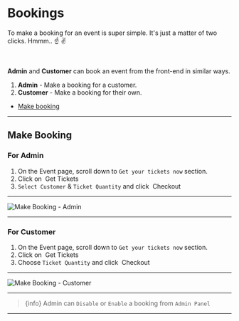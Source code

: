 # Bookings

To make a booking for an event is super simple. It's just a matter of two clicks. Hmmm.. ☝️ ✌️

<br>

**Admin** and **Customer** can book an event from the front-end in similar ways.

1. **Admin** - Make a booking for a customer.
2. **Customer** - Make a booking for their own.


- [Make booking](#Make-Booking)

---


<a name="Make-Booking"></a>
## Make Booking

### For Admin

1. On the Event page, scroll down to `Get your tickets now` section. 
2. Click on &nbsp;<larecipe-button type="success" size="sm" rounded>Get Tickets</larecipe-button>
3. `Select Customer` & `Ticket Quantity` and click &nbsp;<larecipe-button type="secondary" size="sm" rounded>Checkout</larecipe-button>

---

![Make Booking - Admin](https://eventmie-docs.classiebit.com/images/v2/Image2(ForAdmin).png "Make Booking - Admin")

---


### For Customer

1. On the Event page, scroll down to `Get your tickets now` section. 
2. Click on &nbsp;<larecipe-button type="success" size="sm" rounded>Get Tickets</larecipe-button>
3. Choose `Ticket Quantity` and click &nbsp;<larecipe-button type="secondary" size="sm" rounded>Checkout</larecipe-button>

---

![Make Booking - Customer](https://eventmie-docs.classiebit.com/images/v2/Image3(ForCustomer).png "Make Booking - Customer")

---

>{info} Admin can `Disable` or `Enable` a booking from `Admin Panel`

---